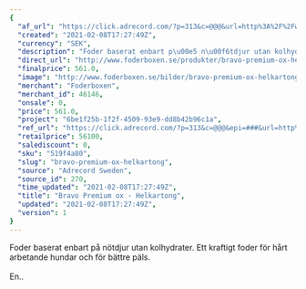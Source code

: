 ```yaml
---
{
  "af_url": "https://click.adrecord.com/?p=313&c=@@@&url=http%3A%2F%2Fwww.foderboxen.se%2Fprodukter%2Fbravo-premium-ox-helkartong%2C597",
  "created": "2021-02-08T17:27:49Z",
  "currency": "SEK",
  "description": "Foder baserat enbart p\u00e5 n\u00f6tdjur utan kolhydrater. Ett kraftigt foder f\u00f6r h\u00e5rt arbetande hundar och f\u00f6r b\u00e4ttre p\u00e4ls.\nEn..",
  "direct_url": "http://www.foderboxen.se/produkter/bravo-premium-ox-helkartong,597",
  "finalprice": 561.0,
  "image": "http://www.foderboxen.se/bilder/bravo-premium-ox-helkartong-597.png",
  "merchant": "Foderboxen",
  "merchant_id": 46146,
  "onsale": 0,
  "price": 561.0,
  "project": "6be1f25b-1f2f-4509-93e9-dd8b42b96c1a",
  "ref_url": "https://click.adrecord.com/?p=313&c=@@@&epi=###&url=http%3A%2F%2Fwww.foderboxen.se%2Fprodukter%2Fbravo-premium-ox-helkartong%2C597",
  "retailprice": 56100,
  "salediscount": 0,
  "sku": "519f4a80",
  "slug": "bravo-premium-ox-helkartong",
  "source": "Adrecord Sweden",
  "source_id": 270,
  "time_updated": "2021-02-08T17:27:49Z",
  "title": "Bravo Premium ox - Helkartong",
  "updated": "2021-02-08T17:27:49Z",
  "version": 1
}
---
```


<p> Foder baserat enbart på nötdjur utan kolhydrater. Ett kraftigt foder för hårt arbetande hundar och för bättre päls.<br><br>En..</p>
